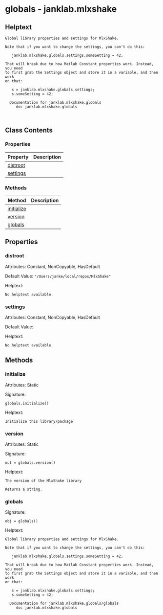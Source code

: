 # globals - janklab.mlxshake

## Helptext

```text
Global library properties and settings for MlxShake.

Note that if you want to change the settings, you can't do this:

   janklab.mlxshake.globals.settings.someSetting = 42;

That will break due to how Matlab Constant properties work. Instead, you need
to first grab the Settings object and store it in a variable, and then work
on that:

   s = janklab.mlxshake.globals.settings;
   s.someSetting = 42;

  Documentation for janklab.mlxshake.globals
     doc janklab.mlxshake.globals



```

## Class Contents

### Properties

| Property | Description |
| -------- | ----------- |
| [distroot](#janklab.mlxshake.globals.distroot) |  |
| [settings](#janklab.mlxshake.globals.settings) |  |

### Methods

| Method | Description |
| -------- | ----------- |
| [initialize](#janklab.mlxshake.globals.initialize) |  |
| [version](#janklab.mlxshake.globals.version) |  |
| [globals](#janklab.mlxshake.globals.globals) |  |

## Properties

<a name="janklab.mlxshake.globals.distroot"></a>
### distroot

Attributes: Constant, NonCopyable, HasDefault

Default Value: `"/Users/janke/local/repos/MlxShake"`

Helptext:

```text
No helptext available.
```

<a name="janklab.mlxshake.globals.settings"></a>
### settings

Attributes: Constant, NonCopyable, HasDefault

Default Value: <unrepresentable>

Helptext:

```text
No helptext available.
```


## Methods

<a name="janklab.mlxshake.globals.initialize"></a>
### initialize

Attributes: Static

Signature:
```
globals.initialize()
```

Helptext:

```text
Initialize this library/package

```

<a name="janklab.mlxshake.globals.version"></a>
### version

Attributes: Static

Signature:
```
out = globals.version()
```

Helptext:

```text
The version of the MlxShake library

Returns a string.

```

<a name="janklab.mlxshake.globals.globals"></a>
### globals

Signature:
```
obj = globals()
```

Helptext:

```text
Global library properties and settings for MlxShake.

Note that if you want to change the settings, you can't do this:

   janklab.mlxshake.globals.settings.someSetting = 42;

That will break due to how Matlab Constant properties work. Instead, you need
to first grab the Settings object and store it in a variable, and then work
on that:

   s = janklab.mlxshake.globals.settings;
   s.someSetting = 42;

  Documentation for janklab.mlxshake.globals/globals
     doc janklab.mlxshake.globals


```


